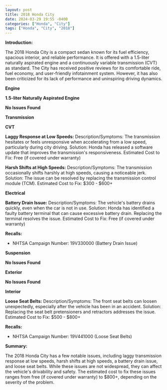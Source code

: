 ```yaml
---
layout: post
title: 2018 Honda City
date: 2024-03-29 19:55 -0400
categories: ["Honda", "City"]
tags: ["Honda", "City", "2018"]
---
```

**Introduction:**

The 2018 Honda City is a compact sedan known for its fuel efficiency, spacious interior, and reliable performance. It is offered with a 1.5-liter naturally aspirated engine and a continuously variable transmission (CVT) as standard. The City has received positive reviews for its comfortable ride, fuel economy, and user-friendly infotainment system. However, it has also been criticized for its lack of performance and uninspiring driving dynamics.

**Engine**

**1.5-liter Naturally Aspirated Engine**

**No Issues Found**

**Transmission**

**CVT**

**Laggy Response at Low Speeds:**
Description/Symptoms: The transmission hesitates or feels unresponsive when accelerating from a low speed, particularly during city driving.
Solution: Honda has released a software update that improves the transmission's responsiveness.
Estimated Cost to Fix: Free (if covered under warranty)

**Harsh Shifts at High Speeds:**
Description/Symptoms: The transmission occasionally shifts harshly at high speeds, causing a noticeable jerk.
Solution: The issue can be resolved by replacing the transmission control module (TCM).
Estimated Cost to Fix: $300 - $600+

**Electrical**

**Battery Drain Issue:**
Description/Symptoms: The vehicle's battery drains quickly, even when the car is not in use.
Solution: Honda has identified a faulty battery terminal that can cause excessive battery drain. Replacing the terminal resolves the issue.
Estimated Cost to Fix: Free (if covered under warranty)

**Recalls:**

* NHTSA Campaign Number: 19V330000 (Battery Drain Issue)

**Suspension**

**No Issues Found**

**Exterior**

**No Issues Found**

**Interior**

**Loose Seat Belts:**
Description/Symptoms: The front seat belts can loosen unexpectedly, especially after the vehicle has been in an accident.
Solution: Replacing the seat belt pretensioners and retractors addresses the issue.
Estimated Cost to Fix: $500 - $800+

**Recalls:**

* NHTSA Campaign Number: 19V441000 (Loose Seat Belts)

**Summary:**

The 2018 Honda City has a few notable issues, including laggy transmission response at low speeds, harsh shifts at high speeds, a battery drain issue, and loose seat belts. While these issues are not widespread, they can affect the vehicle's drivability and safety. The estimated cost to fix these issues ranges from free (if covered under warranty) to $800+, depending on the severity of the problem.
